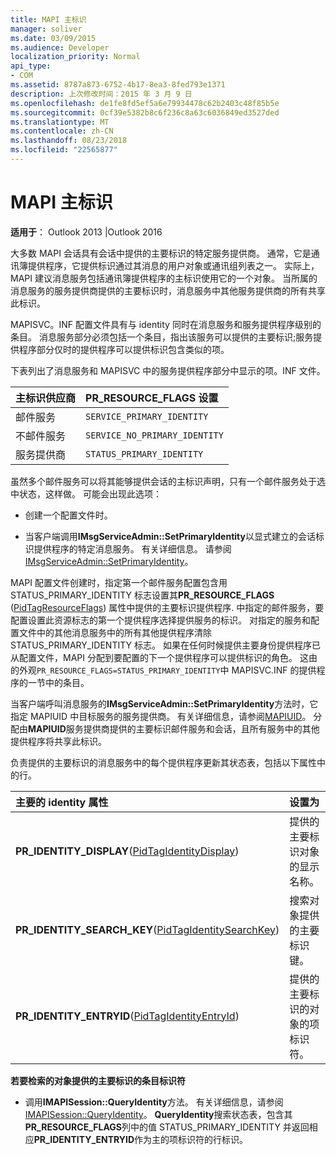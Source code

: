 ```yaml
---
title: MAPI 主标识
manager: soliver
ms.date: 03/09/2015
ms.audience: Developer
localization_priority: Normal
api_type:
- COM
ms.assetid: 8787a873-6752-4b17-8ea3-8fed793e1371
description: 上次修改时间：2015 年 3 月 9 日
ms.openlocfilehash: de1fe8fd5ef5a6e79934478c62b2403c48f85b5e
ms.sourcegitcommit: 0cf39e5382b8c6f236c8a63c6036849ed3527ded
ms.translationtype: MT
ms.contentlocale: zh-CN
ms.lasthandoff: 08/23/2018
ms.locfileid: "22565877"
---
```

# <a name="mapi-primary-identity"></a>MAPI 主标识

  
  
**适用于**： Outlook 2013 |Outlook 2016 
  
大多数 MAPI 会话具有会话中提供的主要标识的特定服务提供商。 通常，它是通讯簿提供程序，它提供标识通过其消息的用户对象或通讯组列表之一。 实际上，MAPI 建议消息服务包括通讯簿提供程序的主标识使用它的一个对象。 当所属的消息服务的服务提供商提供的主要标识时，消息服务中其他服务提供商的所有共享此标识。
  
MAPISVC。INF 配置文件具有与 identity 同时在消息服务和服务提供程序级别的条目。 消息服务部分必须包括一个条目，指出该服务可以提供的主要标识;服务提供程序部分仅时的提供程序可以提供标识包含类似的项。
  
下表列出了消息服务和 MAPISVC 中的服务提供程序部分中显示的项。INF 文件。
  
|**主标识供应商**|**PR_RESOURCE_FLAGS 设置**|
|:-----|:-----|
|邮件服务  <br/> | `SERVICE_PRIMARY_IDENTITY` <br/> |
|不邮件服务  <br/> | `SERVICE_NO_PRIMARY_IDENTITY` <br/> |
|服务提供商  <br/> | `STATUS_PRIMARY_IDENTITY` <br/> |
   
虽然多个邮件服务可以将其能够提供会话的主标识声明，只有一个邮件服务处于选中状态，这样做。 可能会出现此选项：
  
- 创建一个配置文件时。
    
- 当客户端调用**IMsgServiceAdmin::SetPrimaryIdentity**以显式建立的会话标识提供程序的特定消息服务。 有关详细信息。 请参阅[IMsgServiceAdmin::SetPrimaryIdentity](imsgserviceadmin-setprimaryidentity.md)。
    
MAPI 配置文件创建时，指定第一个邮件服务配置包含用 STATUS_PRIMARY_IDENTITY 标志设置其**PR_RESOURCE_FLAGS** ([PidTagResourceFlags](pidtagresourceflags-canonical-property.md)) 属性中提供的主要标识提供程序. 中指定的邮件服务，要配置设置此资源标志的第一个提供程序选择提供服务的标识。 对指定的服务和配置文件中的其他消息服务中的所有其他提供程序清除 STATUS_PRIMARY_IDENTITY 标志。 如果在任何时候提供主要身份提供程序已从配置文件，MAPI 分配到要配置的下一个提供程序可以提供标识的角色。 这由的外观`PR_RESOURCE_FLAGS=STATUS_PRIMARY_IDENTITY`中 MAPISVC.INF 的提供程序的一节中的条目。 
  
当客户端呼叫消息服务的**IMsgServiceAdmin::SetPrimaryIdentity**方法时，它指定 MAPIUID 中目标服务的服务提供商。 有关详细信息，请参阅[MAPIUID](mapiuid.md)。 分配由**MAPIUID**服务提供商提供的主要标识邮件服务和会话，且所有服务中的其他提供程序将共享此标识。 
  
负责提供的主要标识的消息服务中的每个提供程序更新其状态表，包括以下属性中的行。
  
|**主要的 identity 属性**|**设置为**|
|:-----|:-----|
|**PR_IDENTITY_DISPLAY**([PidTagIdentityDisplay](pidtagidentitydisplay-canonical-property.md))  <br/> |提供的主要标识对象的显示名称。  <br/> |
|**PR_IDENTITY_SEARCH_KEY**([PidTagIdentitySearchKey](pidtagidentitysearchkey-canonical-property.md))  <br/> |搜索对象提供的主要标识键。  <br/> |
|**PR_IDENTITY_ENTRYID**([PidTagIdentityEntryId](pidtagidentityentryid-canonical-property.md))  <br/> |提供的主要标识的对象的项标识符。  <br/> |
   
 **若要检索的对象提供的主要标识的条目标识符**
  
- 调用**IMAPISession::QueryIdentity**方法。 有关详细信息，请参阅[IMAPISession::QueryIdentity](imapisession-queryidentity.md)。 **QueryIdentity**搜索状态表，包含其**PR_RESOURCE_FLAGS**列中的值 STATUS_PRIMARY_IDENTITY 并返回相应**PR_IDENTITY_ENTRYID**作为主的项标识符的行标识。 
    

